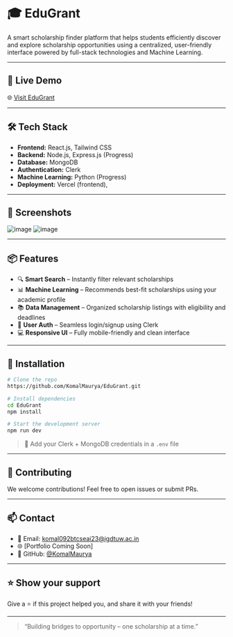 # 🎓 EduGrant

A smart scholarship finder platform that helps students efficiently discover and explore scholarship opportunities using a centralized, user-friendly interface powered by full-stack technologies and Machine Learning.

---

## 🚀 Live Demo

🌐 [Visit EduGrant](https://edu-grant.vercel.app)

---

## 🛠️ Tech Stack

- **Frontend:** React.js, Tailwind CSS
- **Backend:** Node.js, Express.js (Progress)
- **Database:** MongoDB
- **Authentication:** Clerk
- **Machine Learning:** Python (Progress)
- **Deployment:** Vercel (frontend),

---

## 📸 Screenshots

![image](https://github.com/user-attachments/assets/c71b87e7-1587-49f6-ba5f-1377c4f143c3)
![image](https://github.com/user-attachments/assets/fdaa81d7-963e-4b1c-a61c-bc85373233d3)



---

## 📦 Features

- 🔍 **Smart Search** – Instantly filter relevant scholarships
- 📊 **Machine Learning** – Recommends best-fit scholarships using your academic profile
- 📚 **Data Management** – Organized scholarship listings with eligibility and deadlines
- 🔐 **User Auth** – Seamless login/signup using Clerk
- 💻 **Responsive UI** – Fully mobile-friendly and clean interface

---

## 🧰 Installation

```bash
# Clone the repo
https://github.com/KomalMaurya/EduGrant.git

# Install dependencies
cd EduGrant
npm install

# Start the development server
npm run dev
```

> 🔑 Add your Clerk + MongoDB credentials in a `.env` file

---

## 🤝 Contributing

We welcome contributions! Feel free to open issues or submit PRs.

---

## 📫 Contact

- 📧 Email: [komal092btcseai23@igdtuw.ac.in](mailto:komal092btcseai23@igdtuw.ac.in)
- 🌐 [Portfolio Coming Soon]
- 🐙 GitHub: [@KomalMaurya](https://github.com/KomalMaurya)

---

## ⭐️ Show your support

Give a ⭐️ if this project helped you, and share it with your friends!

---

> “Building bridges to opportunity – one scholarship at a time.”
